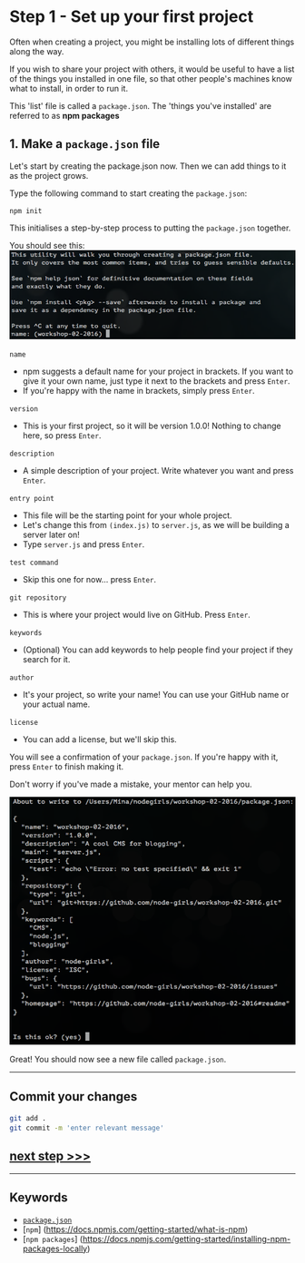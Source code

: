 # Step 1 - Set up your first project

Often when creating a project, you might be installing lots of different things along the way.

If you wish to share your project with others, it would be useful to have a list of the things you installed in one file, so that other people's machines know what to install, in order to run it.

This 'list' file is called a `package.json`.  The 'things you've installed' are referred to as **npm packages**

## 1. Make a `package.json` file

Let's start by creating the package.json now.  Then we can add things to it as the project grows.

Type the following command to start creating the `package.json`:

```
npm init
```
This initialises a step-by-step process to putting the `package.json` together.

You should see this:
![starting npm init](readme-images/step1-npm-init01.png)

`name`
* npm suggests a default name for your project in brackets.  If you want to give it your own name, just type it next to the brackets and press `Enter`.
* If you're happy with the name in brackets, simply press `Enter`.

`version`
* This is your first project, so it will be version 1.0.0!  Nothing to change here, so press `Enter`.

`description`
* A simple description of your project.  Write whatever you want and press `Enter`.

`entry point`
* This file will be the starting point for your whole project.
* Let's change this from `(index.js)` to `server.js`, as we will be building a server later on!
* Type `server.js` and press `Enter`.

`test command`
* Skip this one for now... press `Enter`.

`git repository`
* This is where your project would live on GitHub.  Press `Enter`.

`keywords`
* (Optional) You can add keywords to help people find your project if they search for it.

`author`
* It's your project, so write your name!  You can use your GitHub name or your actual name.

`license`
* You can add a license, but we'll skip this.

You will see a confirmation of your `package.json`.  If you're happy with it, press `Enter` to finish making it.

Don't worry if you've made a mistake, your mentor can help you.

![package.json confirmation](readme-images/step1-npm-init02.png)

Great!  You should now see a new file called `package.json`.

---
## Commit your changes

```bash
git add .
git commit -m 'enter relevant message'
```

## [**next step >>>**](step02.md)
---
## Keywords
* [`package.json`](https://docs.npmjs.com/getting-started/using-a-package.json)
* [`npm`] (https://docs.npmjs.com/getting-started/what-is-npm)
* [`npm packages`] (https://docs.npmjs.com/getting-started/installing-npm-packages-locally)
